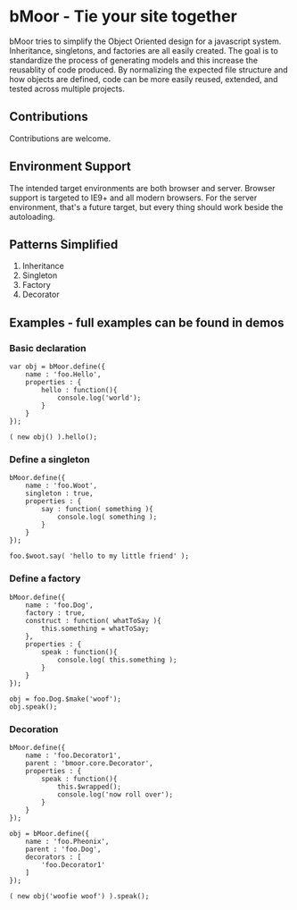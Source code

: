 bMoor - Tie your site together
==================================================

bMoor tries to simplify the Object Oriented design for a javascript system.  Inheritance, singletons, and factories are all easily created.  The goal is to standardize the process of generating models and this increase the reusablity of code produced.  By normalizing the expected file structure and how objects are defined, code can be more easily reused, extended, and tested across multiple projects.

Contributions
--------------------------------------------------

Contributions are welcome.

Environment Support
--------------------------------------------------

The intended target environments are both browser and server.  Browser support is targeted to IE9+ and all modern browsers.  For the server environment, that's a future target, but every thing should work beside the autoloading.

Patterns Simplified
--------------------------------------------------

1. Inheritance
2. Singleton
3. Factory
4. Decorator

Examples - full examples can be found in demos
--------------------------------------------------

### Basic declaration	
	var obj = bMoor.define({
		name : 'foo.Hello',
		properties : {
			hello : function(){ 
				console.log('world'); 
			}
		}
	});

	( new obj() ).hello();

### Define a singleton
	bMoor.define({
		name : 'foo.Woot',
		singleton : true,
		properties : {
			say : function( something ){ 
				console.log( something ); 
			}
		}
	});

	foo.$woot.say( 'hello to my little friend' );

### Define a factory
	bMoor.define({
		name : 'foo.Dog',
		factory : true,
		construct : function( whatToSay ){
			this.something = whatToSay;
		},
		properties : {
			speak : function(){ 
				console.log( this.something ); 
			}
		}
	});

	obj = foo.Dog.$make('woof');
	obj.speak();

### Decoration
	bMoor.define({
		name : 'foo.Decorator1',
		parent : 'bmoor.core.Decorator',
		properties : {
			speak : function(){
				this.$wrapped();
				console.log('now roll over');
			}
		} 
	});

	obj = bMoor.define({
		name : 'foo.Pheonix',
		parent : 'foo.Dog',
		decorators : [
			'foo.Decorator1'
		]
	});

	( new obj('woofie woof') ).speak();
